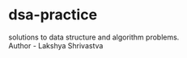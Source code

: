 # dsa-practice
solutions to data structure and algorithm problems.
<br>
Author - Lakshya Shrivastva

